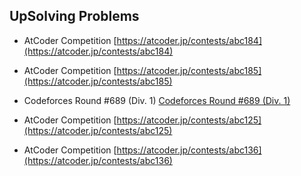 ## UpSolving Problems

- AtCoder Competition [https://atcoder.jp/contests/abc184](https://atcoder.jp/contests/abc184)
- AtCoder Competition [https://atcoder.jp/contests/abc185](https://atcoder.jp/contests/abc185)
- Codeforces Round #689 (Div. 1) [Codeforces Round #689 (Div. 1)](https://codeforces.com/contests/1458,1459)


- AtCoder Competition [https://atcoder.jp/contests/abc125](https://atcoder.jp/contests/abc125)
- AtCoder Competition [https://atcoder.jp/contests/abc136](https://atcoder.jp/contests/abc136)